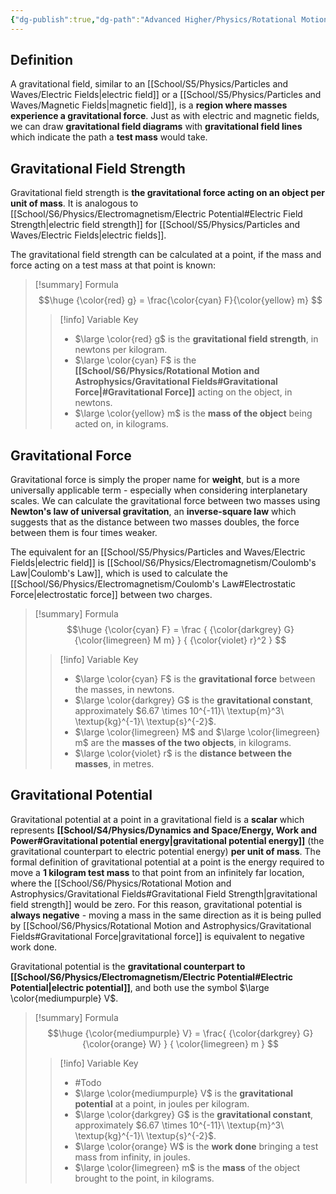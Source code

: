 ```yaml
---
{"dg-publish":true,"dg-path":"Advanced Higher/Physics/Rotational Motion and Astrophysics/Gravitational Fields.md","dg-permalink":"physics/gravitational-fields","permalink":"/physics/gravitational-fields/","created":"","updated":""}
---
```


## Definition
A gravitational field, similar to an [[School/S5/Physics/Particles and Waves/Electric Fields\|electric field]] or a [[School/S5/Physics/Particles and Waves/Magnetic Fields\|magnetic field]], is a **region where masses experience a gravitational force**. Just as with electric and magnetic fields, we can draw **gravitational field diagrams** with **gravitational field lines** which indicate the path a **test mass** would take.

## Gravitational Field Strength
Gravitational field strength is **the gravitational force acting on an object per unit of mass**. It is analogous to [[School/S6/Physics/Electromagnetism/Electric Potential#Electric Field Strength\|electric field strength]] for [[School/S5/Physics/Particles and Waves/Electric Fields\|electric fields]].

The gravitational field strength can be calculated at a point, if the mass and force acting on a test mass at that point is known:

> [!summary] Formula
> $$\huge
> {\color{red} g} = \frac{\color{cyan} F}{\color{yellow} m}
> $$
> > [!info] Variable Key
> > - $\large \color{red} g$ is the **gravitational field strength**, in newtons per kilogram.
> > - $\large \color{cyan} F$ is the **[[School/S6/Physics/Rotational Motion and Astrophysics/Gravitational Fields#Gravitational Force\|#Gravitational Force]]** acting on the object, in newtons.
> > - $\large \color{yellow} m$ is the **mass of the object** being acted on, in kilograms.

## Gravitational Force
Gravitational force is simply the proper name for **weight**, but is a more universally applicable term - especially when considering interplanetary scales. We can calculate the gravitational force between two masses using **Newton's law of universal gravitation**, an **inverse-square law** which suggests that as the distance between two masses doubles, the force between them is four times weaker.

The equivalent for an [[School/S5/Physics/Particles and Waves/Electric Fields\|electric field]] is [[School/S6/Physics/Electromagnetism/Coulomb's Law\|Coulomb's Law]], which is used to calculate the [[School/S6/Physics/Electromagnetism/Coulomb's Law#Electrostatic Force\|electrostatic force]] between two charges.

> [!summary] Formula
> $$\huge
> {\color{cyan} F} = \frac {
> 	{\color{darkgrey} G} {\color{limegreen} M m}
> } {
> 	{\color{violet} r}^2
> }
> $$
> 
> > [!info] Variable Key
> > - $\large \color{cyan} F$ is the **gravitational force** between the masses, in newtons.
> > - $\large \color{darkgrey} G$ is the **gravitational constant**, approximately $6.67 \times 10^{-11}\ \textup{m}^3\ \textup{kg}^{-1}\ \textup{s}^{-2}$.
> > - $\large \color{limegreen} M$ and $\large \color{limegreen} m$ are the **masses of the two objects**, in kilograms.
> > - $\large \color{violet} r$ is the **distance between the masses**, in metres.

## Gravitational Potential
Gravitational potential at a point in a gravitational field is a **scalar** which represents **[[School/S4/Physics/Dynamics and Space/Energy, Work and Power#Gravitational potential energy\|gravitational potential energy]]** (the gravitational counterpart to electric potential energy) **per unit of mass**. The formal definition of gravitational potential at a point is the energy required to move a **1 kilogram test mass** to that point from an infinitely far location, where the [[School/S6/Physics/Rotational Motion and Astrophysics/Gravitational Fields#Gravitational Field Strength\|gravitational field strength]] would be zero. For this reason, gravitational potential is **always negative** - moving a mass in the same direction as it is being pulled by [[School/S6/Physics/Rotational Motion and Astrophysics/Gravitational Fields#Gravitational Force\|gravitational force]] is equivalent to negative work done.

Gravitational potential is the **gravitational counterpart to [[School/S6/Physics/Electromagnetism/Electric Potential#Electric Potential\|electric potential]]**, and both use the symbol $\large \color{mediumpurple} V$.

> [!summary] Formula
> $$\huge
> {\color{mediumpurple} V} = \frac{
> 	{\color{darkgrey} G} {\color{orange} W}
> } {
> 	\color{limegreen} m
> }
> $$
> > [!info] Variable Key
> > - #Todo
> > - $\large \color{mediumpurple} V$ is the **gravitational potential** at a point, in joules per kilogram.
> > - $\large \color{darkgrey} G$ is the **gravitational constant**, approximately $6.67 \times 10^{-11}\ \textup{m}^3\ \textup{kg}^{-1}\ \textup{s}^{-2}$.
> > - $\large \color{orange} W$ is the **work done** bringing a test mass from infinity, in joules.
> > - $\large \color{limegreen} m$ is the **mass** of the object brought to the point, in kilograms.
